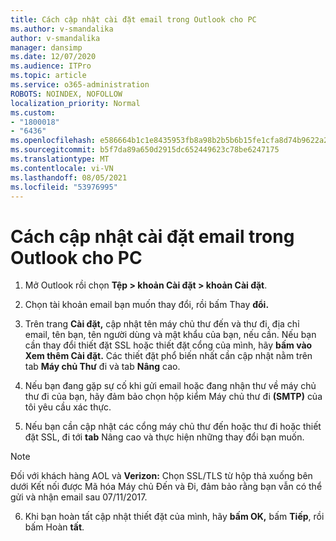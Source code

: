 ```yaml
---
title: Cách cập nhật cài đặt email trong Outlook cho PC
ms.author: v-smandalika
author: v-smandalika
manager: dansimp
ms.date: 12/07/2020
ms.audience: ITPro
ms.topic: article
ms.service: o365-administration
ROBOTS: NOINDEX, NOFOLLOW
localization_priority: Normal
ms.custom:
- "1800018"
- "6436"
ms.openlocfilehash: e586664b1c1e8435953fb8a98b2b5b6b15fe1cfa8d74b9622a257cb1751fc799
ms.sourcegitcommit: b5f7da89a650d2915dc652449623c78be6247175
ms.translationtype: MT
ms.contentlocale: vi-VN
ms.lasthandoff: 08/05/2021
ms.locfileid: "53976995"
---
```

# <a name="how-to-update-email-settings-in-outlook-for-pc"></a>Cách cập nhật cài đặt email trong Outlook cho PC

1. Mở Outlook rồi chọn **Tệp > khoản Cài đặt > khoản Cài đặt**.

2. Chọn tài khoản email bạn muốn thay đổi, rồi bấm Thay **đổi.** 

3. Trên trang **Cài đặt,** cập nhật tên máy chủ thư đến và thư đi, địa chỉ email, tên bạn, tên người dùng và mật khẩu của bạn, nếu cần. Nếu bạn cần thay đổi thiết đặt SSL hoặc thiết đặt cổng của mình, hãy **bấm vào Xem thêm Cài đặt.** Các thiết đặt phổ biến nhất cần cập nhật nằm trên tab **Máy chủ Thư** đi và tab **Nâng** cao.

4. Nếu bạn đang gặp sự cố khi gửi email hoặc đang nhận thư về máy chủ thư đi của bạn, hãy đảm bảo chọn hộp kiểm Máy chủ thư đi **(SMTP)** của tôi yêu cầu xác thực.

5. Nếu bạn cần cập nhật các cổng máy chủ thư đến hoặc thư đi hoặc thiết đặt SSL, đi tới **tab** Nâng cao và thực hiện những thay đổi bạn muốn.

> [!NOTE]
> Đối với khách hàng AOL và **Verizon:** Chọn SSL/TLS từ hộp thả xuống bên dưới Kết nối được Mã hóa Máy chủ Đến và Đi, đảm bảo rằng bạn vẫn có thể gửi và nhận email sau 07/11/2017.  

6. Khi bạn hoàn tất cập nhật thiết đặt của mình, hãy **bấm OK,** bấm **Tiếp**, rồi bấm Hoàn **tất**.


